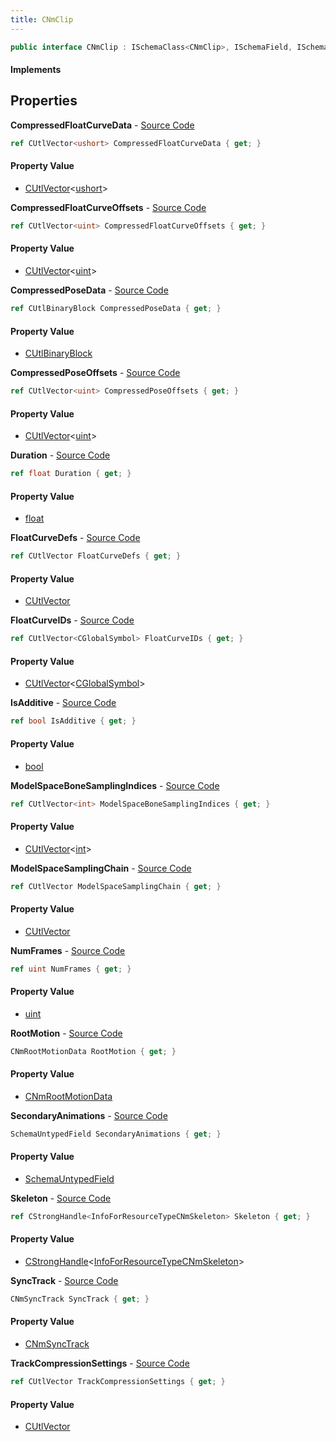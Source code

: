 ```yaml
---
title: CNmClip
---
```


```csharp
public interface CNmClip : ISchemaClass<CNmClip>, ISchemaField, ISchemaClass, INativeHandle
```

#### Implements

## Properties

**CompressedFloatCurveData** - [Source Code](https://github.com/swiftly-solution/swiftlys2/blob/master/managed/src/SwiftlyS2.Generated/Schemas/Interfaces/CNmClip.cs#L34)

```csharp
ref CUtlVector<ushort> CompressedFloatCurveData { get; }
```

#### Property Value

- [CUtlVector](/docs/api/shared/natives/cutlvector-1)<[ushort](https://learn.microsoft.com/dotnet/api/system.uint16)>

**CompressedFloatCurveOffsets** - [Source Code](https://github.com/swiftly-solution/swiftlys2/blob/master/managed/src/SwiftlyS2.Generated/Schemas/Interfaces/CNmClip.cs#L36)

```csharp
ref CUtlVector<uint> CompressedFloatCurveOffsets { get; }
```

#### Property Value

- [CUtlVector](/docs/api/shared/natives/cutlvector-1)<[uint](https://learn.microsoft.com/dotnet/api/system.uint32)>

**CompressedPoseData** - [Source Code](https://github.com/swiftly-solution/swiftlys2/blob/master/managed/src/SwiftlyS2.Generated/Schemas/Interfaces/CNmClip.cs#L22)

```csharp
ref CUtlBinaryBlock CompressedPoseData { get; }
```

#### Property Value

- [CUtlBinaryBlock](/docs/api/shared/natives/cutlbinaryblock)

**CompressedPoseOffsets** - [Source Code](https://github.com/swiftly-solution/swiftlys2/blob/master/managed/src/SwiftlyS2.Generated/Schemas/Interfaces/CNmClip.cs#L27)

```csharp
ref CUtlVector<uint> CompressedPoseOffsets { get; }
```

#### Property Value

- [CUtlVector](/docs/api/shared/natives/cutlvector-1)<[uint](https://learn.microsoft.com/dotnet/api/system.uint32)>

**Duration** - [Source Code](https://github.com/swiftly-solution/swiftlys2/blob/master/managed/src/SwiftlyS2.Generated/Schemas/Interfaces/CNmClip.cs#L20)

```csharp
ref float Duration { get; }
```

#### Property Value

- [float](https://learn.microsoft.com/dotnet/api/system.single)

**FloatCurveDefs** - [Source Code](https://github.com/swiftly-solution/swiftlys2/blob/master/managed/src/SwiftlyS2.Generated/Schemas/Interfaces/CNmClip.cs#L32)

```csharp
ref CUtlVector FloatCurveDefs { get; }
```

#### Property Value

- [CUtlVector](/docs/api/shared/natives/cutlvector)

**FloatCurveIDs** - [Source Code](https://github.com/swiftly-solution/swiftlys2/blob/master/managed/src/SwiftlyS2.Generated/Schemas/Interfaces/CNmClip.cs#L29)

```csharp
ref CUtlVector<CGlobalSymbol> FloatCurveIDs { get; }
```

#### Property Value

- [CUtlVector](/docs/api/shared/natives/cutlvector-1)<[CGlobalSymbol](/docs/api/shared/natives/cglobalsymbol)>

**IsAdditive** - [Source Code](https://github.com/swiftly-solution/swiftlys2/blob/master/managed/src/SwiftlyS2.Generated/Schemas/Interfaces/CNmClip.cs#L45)

```csharp
ref bool IsAdditive { get; }
```

#### Property Value

- [bool](https://learn.microsoft.com/dotnet/api/system.boolean)

**ModelSpaceBoneSamplingIndices** - [Source Code](https://github.com/swiftly-solution/swiftlys2/blob/master/managed/src/SwiftlyS2.Generated/Schemas/Interfaces/CNmClip.cs#L50)

```csharp
ref CUtlVector<int> ModelSpaceBoneSamplingIndices { get; }
```

#### Property Value

- [CUtlVector](/docs/api/shared/natives/cutlvector-1)<[int](https://learn.microsoft.com/dotnet/api/system.int32)>

**ModelSpaceSamplingChain** - [Source Code](https://github.com/swiftly-solution/swiftlys2/blob/master/managed/src/SwiftlyS2.Generated/Schemas/Interfaces/CNmClip.cs#L48)

```csharp
ref CUtlVector ModelSpaceSamplingChain { get; }
```

#### Property Value

- [CUtlVector](/docs/api/shared/natives/cutlvector)

**NumFrames** - [Source Code](https://github.com/swiftly-solution/swiftlys2/blob/master/managed/src/SwiftlyS2.Generated/Schemas/Interfaces/CNmClip.cs#L18)

```csharp
ref uint NumFrames { get; }
```

#### Property Value

- [uint](https://learn.microsoft.com/dotnet/api/system.uint32)

**RootMotion** - [Source Code](https://github.com/swiftly-solution/swiftlys2/blob/master/managed/src/SwiftlyS2.Generated/Schemas/Interfaces/CNmClip.cs#L43)

```csharp
CNmRootMotionData RootMotion { get; }
```

#### Property Value

- [CNmRootMotionData](/docs/api/shared/schemadefinitions/cnmrootmotiondata)

**SecondaryAnimations** - [Source Code](https://github.com/swiftly-solution/swiftlys2/blob/master/managed/src/SwiftlyS2.Generated/Schemas/Interfaces/CNmClip.cs#L39)

```csharp
SchemaUntypedField SecondaryAnimations { get; }
```

#### Property Value

- [SchemaUntypedField](/docs/api/shared/schemas/schemauntypedfield)

**Skeleton** - [Source Code](https://github.com/swiftly-solution/swiftlys2/blob/master/managed/src/SwiftlyS2.Generated/Schemas/Interfaces/CNmClip.cs#L16)

```csharp
ref CStrongHandle<InfoForResourceTypeCNmSkeleton> Skeleton { get; }
```

#### Property Value

- [CStrongHandle](/docs/api/shared/natives/cstronghandle-1)<[InfoForResourceTypeCNmSkeleton](/docs/api/shared/schemadefinitions/infoforresourcetypecnmskeleton)>

**SyncTrack** - [Source Code](https://github.com/swiftly-solution/swiftlys2/blob/master/managed/src/SwiftlyS2.Generated/Schemas/Interfaces/CNmClip.cs#L41)

```csharp
CNmSyncTrack SyncTrack { get; }
```

#### Property Value

- [CNmSyncTrack](/docs/api/shared/schemadefinitions/cnmsynctrack)

**TrackCompressionSettings** - [Source Code](https://github.com/swiftly-solution/swiftlys2/blob/master/managed/src/SwiftlyS2.Generated/Schemas/Interfaces/CNmClip.cs#L25)

```csharp
ref CUtlVector TrackCompressionSettings { get; }
```

#### Property Value

- [CUtlVector](/docs/api/shared/natives/cutlvector)

